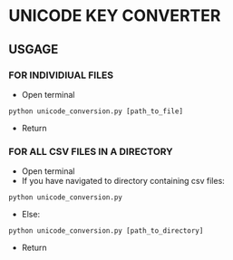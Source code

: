 # UNICODE KEY CONVERTER

## USGAGE

### FOR INDIVIDIUAL FILES

- Open terminal
```
python unicode_conversion.py [path_to_file]
```
- Return

### FOR ALL CSV FILES IN A DIRECTORY

- Open terminal
- If you have navigated to directory containing csv files:
```
python unicode_conversion.py
```
- Else:
```
python unicode_conversion.py [path_to_directory]
```
- Return






